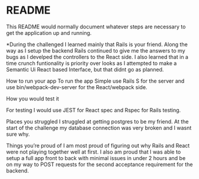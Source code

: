 # README

This README would normally document whatever steps are necessary to get the
application up and running.

*During the challenged I learned mainly that Rails is your friend. Along the way as I setup the backend Rails continued to give me the answers to my bugs as I develped the controllers to the React side. I also learned that in a time crunch funtionality is priority over looks as I attempted to make a Semantic Ui React based Interface, but that didnt go as planned. 

How to run your app
To run the app Simple use Rails S for the server and use bin/webpack-dev-server for the React/webpack side. 

How you would test it

For testing I would use JEST for React spec and Rspec for Rails testing. 

Places you struggled
I struggled at getting postgres to be my friend. At the start of the challenge my database connection was very broken and I wasnt sure why. 

Things you’re proud of
I am most proud of figuring out why Rails and React were not playing together well at first. I also am proud that I was able to setup a full app front to back with minimal issues in under 2 hours and be on my way to POST requests for the second acceptance requirement for the backend.
